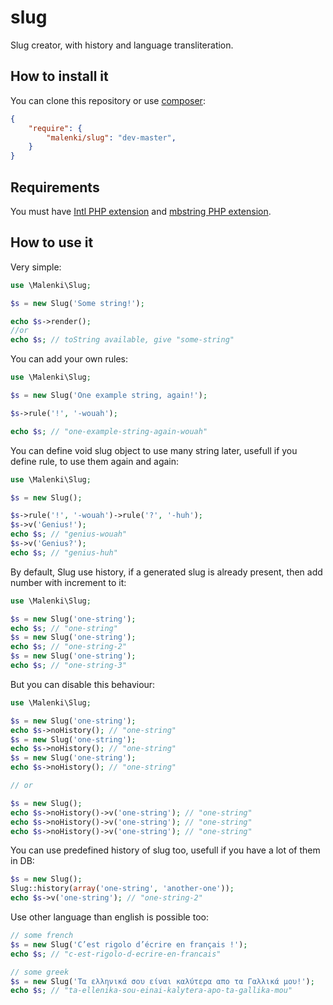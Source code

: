 # slug

Slug creator, with history and language transliteration.

## How to install it

You can clone this repository or use [composer](https://getcomposer.org/):

```json
{
    "require": {
        "malenki/slug": "dev-master",
    }
}
```

## Requirements

You must have [Intl PHP extension](http://www.php.net/intl) and [mbstring PHP extension](http://www.php.net/mbstring).

## How to use it

Very simple:

```php
use \Malenki\Slug;

$s = new Slug('Some string!');

echo $s->render();
//or
echo $s; // toString available, give "some-string"
```

You can add your own rules:

```php
use \Malenki\Slug;

$s = new Slug('One example string, again!');

$s->rule('!', '-wouah');

echo $s; // "one-example-string-again-wouah"
```

You can define void slug object to use many string later, usefull if you define rule, to use them again and again:

```php
use \Malenki\Slug;

$s = new Slug();

$s->rule('!', '-wouah')->rule('?', '-huh');
$s->v('Genius!');
echo $s; // "genius-wouah"
$s->v('Genius?');
echo $s; // "genius-huh"
```

By default, Slug use history, if a generated slug is already present, then add number with increment to it:

```php
use \Malenki\Slug;

$s = new Slug('one-string');
echo $s; // "one-string"
$s = new Slug('one-string');
echo $s; // "one-string-2"
$s = new Slug('one-string');
echo $s; // "one-string-3"
```

But you can disable this behaviour:

```php
use \Malenki\Slug;

$s = new Slug('one-string');
echo $s->noHistory(); // "one-string"
$s = new Slug('one-string');
echo $s->noHistory(); // "one-string"
$s = new Slug('one-string');
echo $s->noHistory(); // "one-string"

// or

$s = new Slug();
echo $s->noHistory()->v('one-string'); // "one-string"
echo $s->noHistory()->v('one-string'); // "one-string"
echo $s->noHistory()->v('one-string'); // "one-string"
```

You can use predefined history of slug too, usefull if you have a lot of them in DB:

```php
$s = new Slug();
Slug::history(array('one-string', 'another-one'));
echo $s->v('one-string'); // "one-string-2"
```

Use other language than english is possible too:

```php
// some french
$s = new Slug('C’est rigolo d’écrire en français !');
echo $s; // "c-est-rigolo-d-ecrire-en-francais"

// some greek
$s = new Slug('Τα ελληνικά σου είναι καλύτερα απο τα Γαλλικά μου!');
echo $s; // "ta-ellenika-sou-einai-kalytera-apo-ta-gallika-mou"
```
